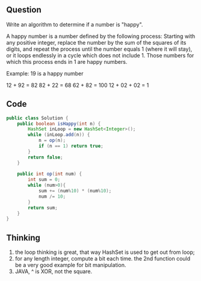 ## Question
Write an algorithm to determine if a number is "happy".

A happy number is a number defined by the following process: Starting with any positive integer, replace the number by the sum of the squares of its digits, and repeat the process until the number equals 1 (where it will stay), or it loops endlessly in a cycle which does not include 1. Those numbers for which this process ends in 1 are happy numbers.

Example: 19 is a happy number

12 + 92 = 82
82 + 22 = 68
62 + 82 = 100
12 + 02 + 02 = 1

## Code
```JAVA
public class Solution {
    public boolean isHappy(int n) {
        HashSet inLoop = new HashSet<Integer>();
        while (inLoop.add(n)) {
            n = op(n);
            if (n == 1) return true;
        }
        return false;
    }
    
    public int op(int num) {
        int sum = 0;
        while (num>0){
            sum += (num%10) * (num%10);
            num /= 10;
        }
        return sum;
    }
}
```

## Thinking
1. the loop thinking is great, that way HashSet is used to get out from loop;
2. for any length integer, compute a bit each time. the 2nd function could be a very good example for bit manipulation. 
3. JAVA, ^ is XOR, not the square.
